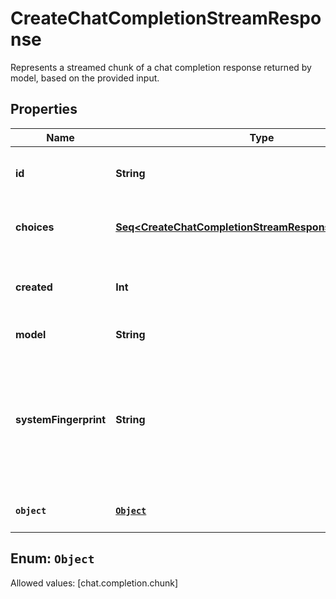 

# CreateChatCompletionStreamResponse

Represents a streamed chunk of a chat completion response returned by model, based on the provided input.

## Properties

Name | Type | Description | Notes
------------ | ------------- | ------------- | -------------
**id** | **String** | A unique identifier for the chat completion. Each chunk has the same ID. | 
**choices** | [**Seq&lt;CreateChatCompletionStreamResponseChoicesInner&gt;**](CreateChatCompletionStreamResponseChoicesInner.md) | A list of chat completion choices. Can be more than one if &#x60;n&#x60; is greater than 1. | 
**created** | **Int** | The Unix timestamp (in seconds) of when the chat completion was created. Each chunk has the same timestamp. | 
**model** | **String** | The model to generate the completion. | 
**systemFingerprint** | **String** | This fingerprint represents the backend configuration that the model runs with. Can be used in conjunction with the &#x60;seed&#x60; request parameter to understand when backend changes have been made that might impact determinism.  |  [optional]
**`object`** | [**`Object`**](#`Object`) | The object type, which is always &#x60;chat.completion.chunk&#x60;. | 


## Enum: `Object`
Allowed values: [chat.completion.chunk]




